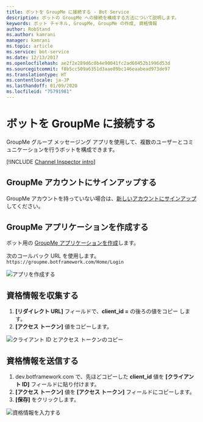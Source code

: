 ```yaml
---
title: ボットを GroupMe に接続する - Bot Service
description: ボットの GroupMe への接続を構成する方法について説明します。
keywords: ボット チャネル, GroupMe, GroupMe の作成, 資格情報
author: RobStand
ms.author: kamrani
manager: kamrani
ms.topic: article
ms.service: bot-service
ms.date: 12/13/2017
ms.openlocfilehash: ae2f2e289d6c0b4e90041fc2ad60452b1996d53d
ms.sourcegitcommit: f8b5cc509a6351d3aae89bc146eaabead973de97
ms.translationtype: HT
ms.contentlocale: ja-JP
ms.lasthandoff: 01/09/2020
ms.locfileid: "75791981"
---
```

# <a name="connect-a-bot-to-groupme"></a>ボットを GroupMe に接続する

GroupMe グループ メッセージング アプリを使用して、複数のユーザーとコミュニケーションを行うボットを構成できます。

[!INCLUDE [Channel Inspector intro](~/includes/snippet-channel-inspector.md)]

## <a name="sign-up-for-a-groupme-account"></a>GroupMe アカウントにサインアップする

GroupMe アカウントを持っていない場合は、[新しいアカウントにサインアップ](https://web.groupme.com/signup)してください。

## <a name="create-a-groupme-application"></a>GroupMe アプリケーションを作成する

ボット用の [GroupMe アプリケーションを作成](https://dev.groupme.com/applications/new)します。

次のコールバック URL を使用します。`https://groupme.botframework.com/Home/Login`

![アプリを作成する](~/media/channels/GM-StepApp.png)

## <a name="gather-credentials"></a>資格情報を収集する

1. **[リダイレクト URL]** フィールドで、**client_id =** の後ろの値をコピー します。
2. **[アクセス トークン]** 値をコピーします。

![クライアント ID とアクセス トークンのコピー](~/media/channels/GM-StepClientId.png)


## <a name="submit-credentials"></a>資格情報を送信する

1. dev.botframework.com で、先ほどコピーした **client_id** 値を **[クライアント ID]** フィールドに貼り付けます。
2. **[アクセス トークン]** 値を **[アクセス トークン]** フィールドにコピーします。
2. **[保存]** をクリックします。

![資格情報を入力する](~/media/channels/GM-StepClientIDToken.png)
